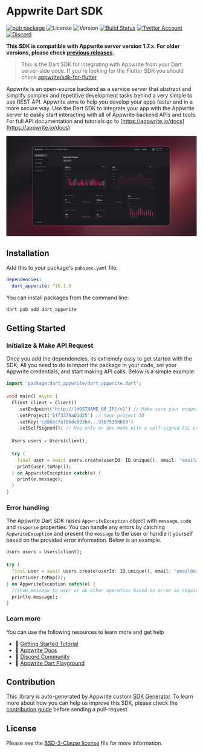 # Appwrite Dart SDK

[![pub package](https://img.shields.io/pub/v/dart_appwrite.svg?style=flat-square)](https://pub.dartlang.org/packages/dart_appwrite)
![License](https://img.shields.io/github/license/appwrite/sdk-for-dart.svg?style=flat-square)
![Version](https://img.shields.io/badge/api%20version-1.7.x-blue.svg?style=flat-square)
[![Build Status](https://img.shields.io/travis/com/appwrite/sdk-generator?style=flat-square)](https://travis-ci.com/appwrite/sdk-generator)
[![Twitter Account](https://img.shields.io/twitter/follow/appwrite?color=00acee&label=twitter&style=flat-square)](https://twitter.com/appwrite)
[![Discord](https://img.shields.io/discord/564160730845151244?label=discord&style=flat-square)](https://appwrite.io/discord)

**This SDK is compatible with Appwrite server version 1.7.x. For older versions, please check [previous releases](https://github.com/appwrite/sdk-for-dart/releases).**

 > This is the Dart SDK for integrating with Appwrite from your Dart server-side code. If you're looking for the Flutter SDK you should check [appwrite/sdk-for-flutter](https://github.com/appwrite/sdk-for-flutter)

Appwrite is an open-source backend as a service server that abstract and simplify complex and repetitive development tasks behind a very simple to use REST API. Appwrite aims to help you develop your apps faster and in a more secure way. Use the Dart SDK to integrate your app with the Appwrite server to easily start interacting with all of Appwrite backend APIs and tools. For full API documentation and tutorials go to [https://appwrite.io/docs](https://appwrite.io/docs)



![Appwrite](https://github.com/appwrite/appwrite/raw/main/public/images/github.png)

## Installation

Add this to your package's `pubspec.yaml` file:

```yml
dependencies:
  dart_appwrite: ^16.1.0
```

You can install packages from the command line:

```bash
dart pub add dart_appwrite
```


## Getting Started

### Initialize & Make API Request
Once you add the dependencies, its extremely easy to get started with the SDK; All you need to do is import the package in your code, set your Appwrite credentials, and start making API calls. Below is a simple example:

```dart
import 'package:dart_appwrite/dart_appwrite.dart';

void main() async {
  Client client = Client()
    .setEndpoint('http://[HOSTNAME_OR_IP]/v1') // Make sure your endpoint is accessible
    .setProject('5ff3379a01d25') // Your project ID
    .setKey('cd868c7af8bdc893b4...93b7535db89')
    .setSelfSigned(); // Use only on dev mode with a self-signed SSL cert

  Users users = Users(client);

  try {
    final user = await users.create(userId: ID.unique(), email: "email@example.com", phone: "+123456789", password: "password", name: "Walter O'Brien");
    print(user.toMap());
  } on AppwriteException catch(e) {
    print(e.message);
  }
}
```

### Error handling
The Appwrite Dart SDK raises `AppwriteException` object with `message`, `code` and `response` properties. You can handle any errors by catching `AppwriteException` and present the `message` to the user or handle it yourself based on the provided error information. Below is an example.

```dart
Users users = Users(client);

try {
  final user = await users.create(userId: ID.unique(), email: "email@example.com", phone: "+123456789", password: "password", name: "Walter O'Brien");
  print(user.toMap());
} on AppwriteException catch(e) {
  //show message to user or do other operation based on error as required
  print(e.message);
}
```

### Learn more
You can use the following resources to learn more and get help
- 🚀 [Getting Started Tutorial](https://appwrite.io/docs/getting-started-for-server)
- 📜 [Appwrite Docs](https://appwrite.io/docs)
- 💬 [Discord Community](https://appwrite.io/discord)
- 🚂 [Appwrite Dart Playground](https://github.com/appwrite/playground-for-dart)


## Contribution

This library is auto-generated by Appwrite custom [SDK Generator](https://github.com/appwrite/sdk-generator). To learn more about how you can help us improve this SDK, please check the [contribution guide](https://github.com/appwrite/sdk-generator/blob/master/CONTRIBUTING.md) before sending a pull-request.

## License

Please see the [BSD-3-Clause license](https://raw.githubusercontent.com/appwrite/appwrite/master/LICENSE) file for more information.